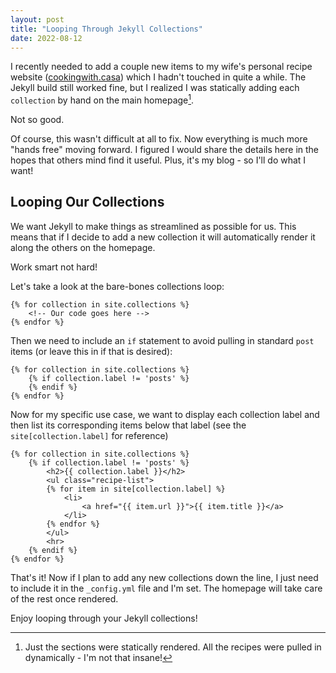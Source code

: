 ```yaml
---
layout: post
title: "Looping Through Jekyll Collections"
date: 2022-08-12
---
```



I recently needed to add a couple new items to my wife's personal recipe website ([cookingwith.casa](https://cookingwith.casa)) which I hadn't touched in quite a while. The Jekyll build still worked fine, but I realized I was statically adding each `collection` by hand on the main homepage[^1].

Not so good.

Of course, this wasn't difficult at all to fix. Now everything is much more "hands free" moving forward. I figured I would share the details here in the hopes that others mind find it useful. Plus, it's my blog - so I'll do what I want!

## Looping Our Collections

We want Jekyll to make things as streamlined as possible for us. This means that if I decide to add a new collection it will automatically render it along the others on the homepage.

Work smart not hard!

Let's take a look at the bare-bones collections loop:



    {% for collection in site.collections %}
        <!-- Our code goes here -->
    {% endfor %}



Then we need to include an `if` statement to avoid pulling in standard `post` items (or leave this in if that is desired):


    {% for collection in site.collections %}
        {% if collection.label != 'posts' %}
        {% endif %}
    {% endfor %}


Now for my specific use case, we want to display each collection label and then list its corresponding items below that label (see the `site[collection.label]` for reference)


    {% for collection in site.collections %}
        {% if collection.label != 'posts' %}
            <h2>{{ collection.label }}</h2>
            <ul class="recipe-list">
            {% for item in site[collection.label] %}
                <li>
                    <a href="{{ item.url }}">{{ item.title }}</a>
                </li>
            {% endfor %}
            </ul>
            <hr>
        {% endif %}
    {% endfor %}


That's it! Now if I plan to add any new collections down the line, I just need to include it in the `_config.yml` file and I'm set. The homepage will take care of the rest once rendered.

Enjoy looping through your Jekyll collections!


[^1]: Just the sections were statically rendered. All the recipes were pulled in dynamically - I'm not that insane!
